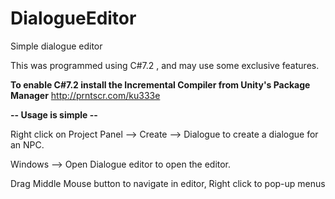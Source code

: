 # DialogueEditor
Simple dialogue editor

This was programmed using C#7.2 , and may use some exclusive features.

**To enable C#7.2 install the Incremental Compiler from Unity's Package Manager** http://prntscr.com/ku333e

**-- Usage is simple --**

Right click on Project Panel --> Create --> Dialogue to create a dialogue for an NPC.

Windows --> Open Dialogue editor to open the editor.

Drag Middle Mouse button to navigate in editor, Right click to pop-up menus
